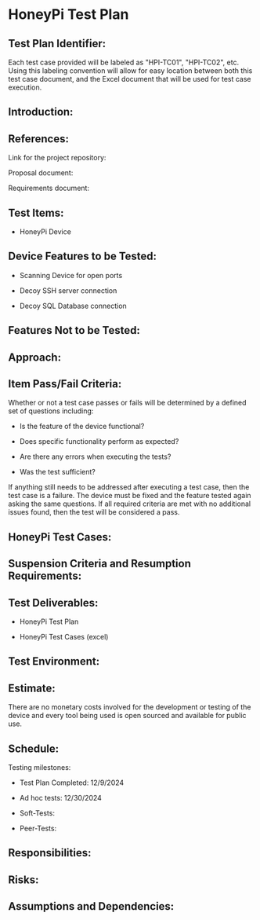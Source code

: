 # HoneyPi Test Plan

## Test Plan Identifier:

Each test case provided will be labeled as "HPI-TC01", "HPI-TC02", etc. Using this labeling convention will
allow for easy location between both this test case document, and the Excel document that will be
used for test case execution.

## Introduction:


## References:

Link for the project repository: 

Proposal document:

Requirements document:


## Test Items:

-   HoneyPi Device

## Device Features to be Tested:

-   Scanning Device for open ports

-   Decoy SSH server connection

-   Decoy SQL Database connection



## Features Not to be Tested:


## Approach:


## Item Pass/Fail Criteria:

Whether or not a test case passes or fails will be determined by a defined
set of questions including:

-   Is the feature of the device functional?

-   Does specific functionality perform as expected?

-   Are there any errors when executing the tests?

-   Was the test sufficient?

If anything still needs to be addressed after executing a test case, 
then the test case is a failure. The device must be fixed and
the feature tested again asking the same questions. If all required criteria are met
with no additional issues found, then the test will be considered a pass.

## HoneyPi Test Cases:



## Suspension Criteria and Resumption Requirements:



## Test Deliverables:

-   HoneyPi Test Plan

-   HoneyPi Test Cases (excel)

## Test Environment:


## Estimate:

There are no monetary costs involved for the development or testing of the
device and every tool being used is open sourced and available for public use.

## Schedule:

Testing milestones:

-   Test Plan Completed: 12/9/2024

-   Ad hoc tests: 12/30/2024

-   Soft-Tests:

-   Peer-Tests: 

## Responsibilities:


## Risks:


## Assumptions and Dependencies:


